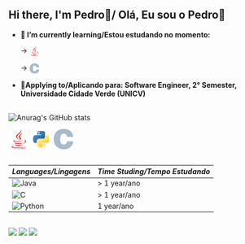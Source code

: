 ## Hi there, I'm Pedro👋/ Olá, Eu sou o Pedro👋



- **🌱 I’m currently learning/Estou estudando no momento:**

  -> <img align="center" alt="Rafa-Js" height="20" width="20" src="https://raw.githubusercontent.com/devicons/devicon/master/icons/java/java-plain.svg">
  
  -> <img align="center" alt="Rafa-C" height="20" width="20" src="https://raw.githubusercontent.com/devicons/devicon/master/icons/c/c-original.svg">

- **🧾Applying to/Aplicando para: Software Engineer, 2° Semester, Universidade Cidade Verde (UNICV)**
  
##

![Anurag's GitHub stats](https://github-readme-stats.vercel.app/api?username=PedroBarao&show_icons=true&theme=tokyonight)

<div style="display: inline_block">
  
  <img align="center" alt="Rafa-Js" height="40" width="40" src="https://raw.githubusercontent.com/devicons/devicon/master/icons/java/java-plain.svg">

  <img align="center" alt="Rafa-Python" height="40" width="40" src="https://raw.githubusercontent.com/devicons/devicon/master/icons/python/python-original.svg">
  
  <img align="center" alt="Rafa-C" height="40" width="40" src="https://raw.githubusercontent.com/devicons/devicon/master/icons/c/c-original.svg">
  
</div>

<br/>


| ***Languages/Lingagens*** | ***Time Studing/Tempo Estudando*** |
| ------------- | ------------- |
| ![Java](https://img.shields.io/badge/Java-%23ED8B00.svg??style=for-the-badge&logo=openjdk&logoColor=white) | > 1 year/ano |
| ![C](https://img.shields.io/badge/-C-055ebd?style=flat&logo=c&logoColor=white) | > 1 year/ano |
| ![Python](https://img.shields.io/badge/-Python-2b5b83?style=flat&logo=python&logoColor=ffdf76) | 1 year/ano |

  
##

<div>
 <a href="https://discord.com/821126813643571300" target="_blank"><img src="https://img.shields.io/badge/Discord-7289DA?style=for-the-badge&logo=discord&logoColor=white" target="_blank"></a> 
  <a href = "mailto:pedrobarao182@gmail.com"><img src="https://img.shields.io/badge/-Gmail-%23333?style=for-the-badge&logo=gmail&logoColor=white" target="_blank"></a>
  <a href="www.linkedin.com/in/pedro-gonella-barão-1b305b210" target="_blank"><img src="https://img.shields.io/badge/-LinkedIn-%230077B5?style=for-the-badge&logo=linkedin&logoColor=white" target="_blank"></a> 
  
</div>
